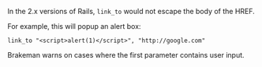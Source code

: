 In the 2.x versions of Rails, `link_to` would not escape the body of the HREF.

For example, this will popup an alert box:

    link_to "<script>alert(1)</script>", "http://google.com"

Brakeman warns on cases where the first parameter contains user input.
